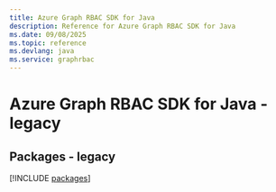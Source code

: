 ```yaml
---
title: Azure Graph RBAC SDK for Java
description: Reference for Azure Graph RBAC SDK for Java
ms.date: 09/08/2025
ms.topic: reference
ms.devlang: java
ms.service: graphrbac
---
```

# Azure Graph RBAC SDK for Java - legacy
## Packages - legacy
[!INCLUDE [packages](graph-rbac-index.md)]